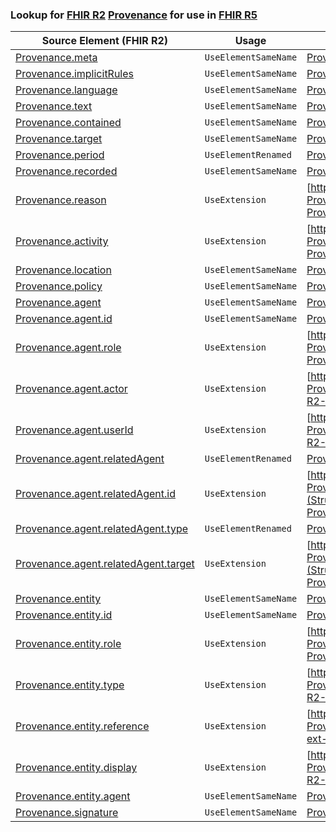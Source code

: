 ### Lookup for [FHIR R2](https://hl7.org/fhir/DSTU2/) [Provenance](https://hl7.org/fhir/DSTU2/Provenance.html) for use in [FHIR R5](https://hl7.org/fhir/R5/)

| Source Element (FHIR R2) | Usage | Target |
| -------------- | ----- | ------ |
| [Provenance.meta](https://hl7.org/fhir/DSTU2/Provenance.html#resource) | `UseElementSameName` | [Provenance.meta](https://hl7.org/fhir/R5/Provenance.html#resource) |
| [Provenance.implicitRules](https://hl7.org/fhir/DSTU2/Provenance.html#resource) | `UseElementSameName` | [Provenance.implicitRules](https://hl7.org/fhir/R5/Provenance.html#resource) |
| [Provenance.language](https://hl7.org/fhir/DSTU2/Provenance.html#resource) | `UseElementSameName` | [Provenance.language](https://hl7.org/fhir/R5/Provenance.html#resource) |
| [Provenance.text](https://hl7.org/fhir/DSTU2/Provenance.html#resource) | `UseElementSameName` | [Provenance.text](https://hl7.org/fhir/R5/Provenance.html#resource) |
| [Provenance.contained](https://hl7.org/fhir/DSTU2/Provenance.html#resource) | `UseElementSameName` | [Provenance.contained](https://hl7.org/fhir/R5/Provenance.html#resource) |
| [Provenance.target](https://hl7.org/fhir/DSTU2/Provenance.html#resource) | `UseElementSameName` | [Provenance.target](https://hl7.org/fhir/R5/Provenance.html#resource) |
| [Provenance.period](https://hl7.org/fhir/DSTU2/Provenance.html#resource) | `UseElementRenamed` | [Provenance.occurred[x]](https://hl7.org/fhir/R5/Provenance.html#resource) |
| [Provenance.recorded](https://hl7.org/fhir/DSTU2/Provenance.html#resource) | `UseElementSameName` | [Provenance.recorded](https://hl7.org/fhir/R5/Provenance.html#resource) |
| [Provenance.reason](https://hl7.org/fhir/DSTU2/Provenance.html#resource) | `UseExtension` | [http://hl7.org/fhir/1.0/StructureDefinition/extension-Provenance.reason](StructureDefinition-ext-R2-Provenance.reason.html) |
| [Provenance.activity](https://hl7.org/fhir/DSTU2/Provenance.html#resource) | `UseExtension` | [http://hl7.org/fhir/1.0/StructureDefinition/extension-Provenance.activity](StructureDefinition-ext-R2-Provenance.activity.html) |
| [Provenance.location](https://hl7.org/fhir/DSTU2/Provenance.html#resource) | `UseElementSameName` | [Provenance.location](https://hl7.org/fhir/R5/Provenance.html#resource) |
| [Provenance.policy](https://hl7.org/fhir/DSTU2/Provenance.html#resource) | `UseElementSameName` | [Provenance.policy](https://hl7.org/fhir/R5/Provenance.html#resource) |
| [Provenance.agent](https://hl7.org/fhir/DSTU2/Provenance.html#resource) | `UseElementSameName` | [Provenance.agent](https://hl7.org/fhir/R5/Provenance.html#resource) |
| [Provenance.agent.id](https://hl7.org/fhir/DSTU2/Provenance.html#resource) | `UseElementSameName` | [Provenance.agent.id](https://hl7.org/fhir/R5/Provenance.html#resource) |
| [Provenance.agent.role](https://hl7.org/fhir/DSTU2/Provenance.html#resource) | `UseExtension` | [http://hl7.org/fhir/1.0/StructureDefinition/extension-Provenance.agent.role](StructureDefinition-ext-R2-Provenance.ag.role.html) |
| [Provenance.agent.actor](https://hl7.org/fhir/DSTU2/Provenance.html#resource) | `UseExtension` | [http://hl7.org/fhir/1.0/StructureDefinition/extension-Provenance.agent.actor](StructureDefinition-ext-R2-Provenance.ag.actor.html) |
| [Provenance.agent.userId](https://hl7.org/fhir/DSTU2/Provenance.html#resource) | `UseExtension` | [http://hl7.org/fhir/1.0/StructureDefinition/extension-Provenance.agent.userId](StructureDefinition-ext-R2-Provenance.ag.userId.html) |
| [Provenance.agent.relatedAgent](https://hl7.org/fhir/DSTU2/Provenance.html#resource) | `UseElementRenamed` | [Provenance.agent](https://hl7.org/fhir/R5/Provenance.html#resource) |
| [Provenance.agent.relatedAgent.id](https://hl7.org/fhir/DSTU2/Provenance.html#resource) | `UseExtension` | [http://hl7.org/fhir/1.0/StructureDefinition/extension-Provenance.agent.relatedAgent.id](StructureDefinition-ext-R2-Provenance.ag.re.id.html) |
| [Provenance.agent.relatedAgent.type](https://hl7.org/fhir/DSTU2/Provenance.html#resource) | `UseElementRenamed` | [Provenance.agent.type](https://hl7.org/fhir/R5/Provenance.html#resource) |
| [Provenance.agent.relatedAgent.target](https://hl7.org/fhir/DSTU2/Provenance.html#resource) | `UseExtension` | [http://hl7.org/fhir/1.0/StructureDefinition/extension-Provenance.agent.relatedAgent.target](StructureDefinition-ext-R2-Provenance.ag.re.target.html) |
| [Provenance.entity](https://hl7.org/fhir/DSTU2/Provenance.html#resource) | `UseElementSameName` | [Provenance.entity](https://hl7.org/fhir/R5/Provenance.html#resource) |
| [Provenance.entity.id](https://hl7.org/fhir/DSTU2/Provenance.html#resource) | `UseElementSameName` | [Provenance.entity.id](https://hl7.org/fhir/R5/Provenance.html#resource) |
| [Provenance.entity.role](https://hl7.org/fhir/DSTU2/Provenance.html#resource) | `UseExtension` | [http://hl7.org/fhir/1.0/StructureDefinition/extension-Provenance.entity.role](StructureDefinition-ext-R2-Provenance.en.role.html) |
| [Provenance.entity.type](https://hl7.org/fhir/DSTU2/Provenance.html#resource) | `UseExtension` | [http://hl7.org/fhir/1.0/StructureDefinition/extension-Provenance.entity.type](StructureDefinition-ext-R2-Provenance.en.type.html) |
| [Provenance.entity.reference](https://hl7.org/fhir/DSTU2/Provenance.html#resource) | `UseExtension` | [http://hl7.org/fhir/1.0/StructureDefinition/extension-Provenance.entity.reference](StructureDefinition-ext-R2-Provenance.en.reference.html) |
| [Provenance.entity.display](https://hl7.org/fhir/DSTU2/Provenance.html#resource) | `UseExtension` | [http://hl7.org/fhir/1.0/StructureDefinition/extension-Provenance.entity.display](StructureDefinition-ext-R2-Provenance.en.display.html) |
| [Provenance.entity.agent](https://hl7.org/fhir/DSTU2/Provenance.html#resource) | `UseElementSameName` | [Provenance.entity.agent](https://hl7.org/fhir/R5/Provenance.html#resource) |
| [Provenance.signature](https://hl7.org/fhir/DSTU2/Provenance.html#resource) | `UseElementSameName` | [Provenance.signature](https://hl7.org/fhir/R5/Provenance.html#resource) |
